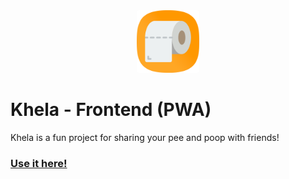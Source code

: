 <center>
  <img src="./public/images/logo.png" width="100px" style="border-radius: 4px" />
</center>

# Khela - Frontend (PWA)

Khela is a fun project for sharing your pee and poop with friends!

### [Use it here!](https://khela.ir/)
